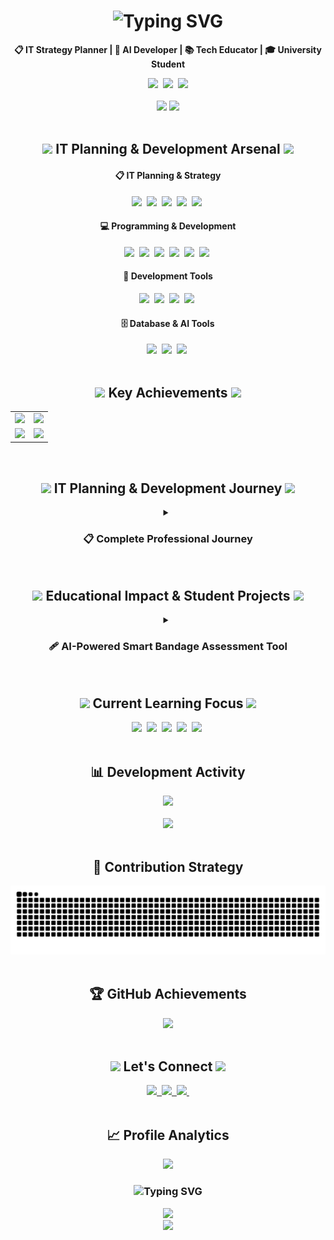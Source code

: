 <!--Introduction-->
<div align="center">
  <h1>
    <img src="https://readme-typing-svg.herokuapp.com?font=Comfortaa&weight=700&size=34&pause=1000&color=00D9FF&center=true&vCenter=true&multiline=true&width=700&height=100&lines=IT+Strategic+Planner+%26+Developer;Turning+Vision+into+Reality" alt="Typing SVG" />
  </h1>
  <p>
    <strong>📋 IT Strategy Planner | 🚀 AI Developer | 📚 Tech Educator | 🎓 University Student</strong>
  </p>
  
  <div align="center">
    <img src="https://img.shields.io/badge/📍_Location-South%20Korea-4285F4?style=for-the-badge&logo=google-maps&logoColor=white" />&nbsp
    <img src="https://img.shields.io/badge/🎯_Focus-IT%20Strategy%20%26%20AI-00D4FF?style=for-the-badge&logo=target&logoColor=white" />&nbsp
    <img src="https://img.shields.io/badge/🤝_Status-Open%20to%20Collaboration-32CD32?style=for-the-badge&logo=handshake&logoColor=white" />
  </div>
</div>

<br>

<!--GitHub Stats-->
<div align="center">
  <img src="https://github-readme-stats.vercel.app/api?username=SUNWOOKLEE04&show_icons=true&theme=tokyonight&hide_border=true&include_all_commits=true&count_private=true" />
  <img src="https://github-readme-streak-stats.herokuapp.com/?user=SUNWOOKLEE04&theme=tokyonight&hide_border=true" />
</div>

<br>

<!--Tech Stack-->
<h2 align="center">
  <img src="https://media.giphy.com/media/iY8CRBdQXODJSCERIr/giphy.gif" width="35">
  IT Planning & Development Arsenal
  <img src="https://media.giphy.com/media/iY8CRBdQXODJSCERIr/giphy.gif" width="35">
</h2>

<div align="center">
  <h4>📋 IT Planning & Strategy</h4>
  <img src="https://img.shields.io/badge/Project%20Planning-9932CC?style=for-the-badge&logo=notion&logoColor=white" />&nbsp
  <img src="https://img.shields.io/badge/System%20Design-4169E1?style=for-the-badge&logo=diagramsdotnet&logoColor=white" />&nbsp
  <img src="https://img.shields.io/badge/Requirements%20Analysis-32CD32?style=for-the-badge&logo=microsoftword&logoColor=white" />&nbsp
  <img src="https://img.shields.io/badge/Technical%20Documentation-FF4500?style=for-the-badge&logo=markdown&logoColor=white" />&nbsp
  <img src="https://img.shields.io/badge/Educational%20Strategy-6BCF7F?style=for-the-badge&logo=academia&logoColor=white" />&nbsp
</div>

<div align="center">
  <h4>💻 Programming & Development</h4>
  <img src="https://img.shields.io/badge/Python-3776AB?style=for-the-badge&logo=python&logoColor=white" />&nbsp
  <img src="https://img.shields.io/badge/Java-ED8B00?style=for-the-badge&logo=openjdk&logoColor=white" />&nbsp
  <img src="https://img.shields.io/badge/C++-00599C?style=for-the-badge&logo=cplusplus&logoColor=white" />&nbsp
  <img src="https://img.shields.io/badge/JavaScript-F7DF1E?style=for-the-badge&logo=javascript&logoColor=black" />&nbsp
  <img src="https://img.shields.io/badge/Flutter-02569B?style=for-the-badge&logo=flutter&logoColor=white" />&nbsp
  <img src="https://img.shields.io/badge/Django-092E20?style=for-the-badge&logo=django&logoColor=white" />&nbsp
</div>

<div align="center">
  <h4>🔧 Development Tools</h4>
  <img src="https://img.shields.io/badge/VS%20Code-007ACC?style=for-the-badge&logo=visualstudiocode&logoColor=white" />&nbsp
  <img src="https://img.shields.io/badge/Git-F05032?style=for-the-badge&logo=git&logoColor=white" />&nbsp
  <img src="https://img.shields.io/badge/GitHub-100000?style=for-the-badge&logo=github&logoColor=white" />&nbsp
  <img src="https://img.shields.io/badge/Notion-000000?style=for-the-badge&logo=notion&logoColor=white" />&nbsp
</div>

<div align="center">
  <h4>🗄️ Database & AI Tools</h4>
  <img src="https://img.shields.io/badge/SQLite-003B57?style=for-the-badge&logo=sqlite&logoColor=white" />&nbsp
  <img src="https://img.shields.io/badge/Google%20Gemini-4285F4?style=for-the-badge&logo=google&logoColor=white" />&nbsp
  <img src="https://img.shields.io/badge/API%20Integration-FF6B35?style=for-the-badge&logo=fastapi&logoColor=white" />&nbsp
</div>

<br>

<!--Key Achievements-->
<h2 align="center">
  <img src="https://media.giphy.com/media/3o7qDVHln5s9aZqs2k/giphy.gif" width="35">
  Key Achievements
  <img src="https://media.giphy.com/media/3o7qDVHln5s9aZqs2k/giphy.gif" width="35">
</h2>

<div align="center">
  <table>
    <tr>
      <td align="center">
        <img src="https://img.shields.io/badge/🏆_2021_Busan_AI_Competition-Future%20Education%20Director's%20Award-FF6B6B?style=for-the-badge" />
      </td>
      <td align="center">
        <img src="https://img.shields.io/badge/🏢_2024_CAHLP_Company-Professional%20Activity-FF9FF3?style=for-the-badge" />
      </td>
    </tr>
    <tr>
      <td align="center">
        <img src="https://img.shields.io/badge/🌏_2024_CEBU_LCIC-International%20Experience-F9CA24?style=for-the-badge" />
      </td>
      <td align="center">
        <img src="https://img.shields.io/badge/👨‍🏫_2025_Robotics_Club-Coding%20Instructor-6BCF7F?style=for-the-badge" />
      </td>
    </tr>
  </table>
</div>

<br>

<!--Professional Journey-->
<h2 align="center">
  <img src="https://media.giphy.com/media/VgCDAzcKvsR6OM0uWg/giphy.gif" width="50">
  IT Planning & Development Journey
  <img src="https://media.giphy.com/media/VgCDAzcKvsR6OM0uWg/giphy.gif" width="50">
</h2>

<div align="center">
  <details>
    <summary><h3>📋 Complete Professional Journey</h3></summary>
    <br>
    
<strong>🏆 2021 - Foundation & Competitive Excellence</strong>

| Achievement | Details |
|:---:|:---|
| ![Busan AI](https://img.shields.io/badge/🏆_Busan_AI_Competition-Future%20Education%20Director's%20Award-FF6B6B?style=for-the-badge) | **부산 AI 경진대회 - 미래교육원장상 입상**<br>• Role: Technical Strategy & AI Implementation Planning<br>• Achievement: Strategic approach to AI problem-solving<br>• Impact: Bridging technical and business requirements |
| ![ICT Hackathon](https://img.shields.io/badge/🎨_6th_ICT_Hackathon-Design%20Excellence%20Award-4ECDC4?style=for-the-badge) | **제6회 ICT 융합 해커톤 - 디자인상 입상**<br>• Role: UX Strategy & Technical Planning<br>• Innovation: User-centered design strategy<br>• Leadership: Cross-functional team coordination |
| ![Sports Data](https://img.shields.io/badge/⚽_Sports_Data_Competition-Prize%20Winner-45B7D1?style=for-the-badge) | **체육종합 데이터 활용 경진대회 - 입상**<br>• Role: Data Strategy & Analytics Planning<br>• Approach: Strategic data architecture design<br>• Output: Comprehensive analytics roadmap |
| ![PNU Datathon](https://img.shields.io/badge/📊_PNU_Datathon-Participant-96CEB4?style=for-the-badge) | **PNU 데이터톤 - 참여**<br>• Event: University-level data science competition<br>• Experience: Collaborative team project execution<br>• Learning: Real-world data science applications |

<br>

<strong>🚀 2024 - Strategic Growth & Professional Development</strong>

| Achievement | Details |
|:---:|:---|
| ![CAHLP](https://img.shields.io/badge/🏢_CAHLP_Company-Professional%20Activity-FF9FF3?style=for-the-badge) | **CAHLP Company - 활동**<br>• Role: IT Strategy Development & Implementation<br>• Responsibility: Technology roadmap planning<br>• Achievement: Enhanced organizational IT capabilities |
| ![CEBU](https://img.shields.io/badge/🌏_CEBU_LCIC-International%20Experience-F9CA24?style=for-the-badge) | **CEBU LCIC University - International Experience**<br>• Duration: July 2024 ~ August 2024<br>• Focus: Global IT trends & cross-cultural communication<br>• Growth: International IT market understanding |
| ![K-ICT Week](https://img.shields.io/badge/💻_K--ICT_Week_Busan-Exhibition%20Booth%20Operation-6C5CE7?style=for-the-badge) | **K-ICT Week in Busan / IT EXPO - 부스 운영**<br>• Role: Technology strategy presentation & networking<br>• Activity: Technology trend presentation<br>• Impact: Networking and technology promotion |
| ![DSAC](https://img.shields.io/badge/🎓_DSAC_M2/M3-Certificate%20Completion-A8E6CF?style=for-the-badge) | **DSAC M2/M3 - 수료**<br>• Focus: Advanced data science methodologies<br>• Learning: Cutting-edge analysis techniques<br>• Project: Real-world practical applications |
| ![D-COSS](https://img.shields.io/badge/🤖_D--COSS-AI%20Capacity%20Building%20Completion-FFD93D?style=for-the-badge) | **D-COSS 인공지능 활용 역량강화 - 수료**<br>• Program: AI application skill enhancement<br>• Technology: Latest AI technology mastery<br>• Application: Practical implementation capabilities |

<br>

<strong>👨‍🏫 2025 - Leadership & Knowledge Transfer</strong>

| Achievement | Details |
|:---:|:---|
| ![Robotics Club](https://img.shields.io/badge/🤖_Robotics&Coding_Club-Coding%20Instructor-6BCF7F?style=for-the-badge) | **로봇&코딩 클럽 - 코딩 교사 재직 (2025~)**<br>• Position: Currently serving as Coding Instructor<br>• Mission: Youth coding education and mentorship<br>• Specialty: Robotics programming instruction<br>• Impact: Nurturing next-generation tech talent |

  </details>
</div>

<br>

<!--Educational Projects Section-->
<h2 align="center">
  <img src="https://media.giphy.com/media/LaVp0AyqR5bGsC5Cbm/giphy.gif" width="50">
  Educational Impact & Student Projects
  <img src="https://media.giphy.com/media/LaVp0AyqR5bGsC5Cbm/giphy.gif" width="50">
</h2>

<div align="center">
  <details>
    <summary><h3>🩹 AI-Powered Smart Bandage Assessment Tool</h3></summary>
    <br>
    <table>
      <tr>
        <td align="center" width="350">
          <img src="https://img.shields.io/badge/🩹_AI_Smart_Bandage-Healthcare%20Innovation-brightgreen?style=for-the-badge" />
        </td>
        <td align="left">
          <strong>AI-Powered Smart Bandage Assessment Tool</strong><br>
          • <strong>Period:</strong> April 14-21, 2025 (7-day intensive sprint)<br>
          • <strong>Type:</strong> 1:1 Educational mentoring with pre-med student<br>
          • <strong>Innovation:</strong> QR-coded bandage packaging + AI web platform<br>
          • <strong>Tech Stack:</strong> Python Flask, Google Gemini Vision API, HTML/CSS/JS<br>
          • <strong>Repository:</strong> <a href="https://github.com/SUNWOOKLEE04/AI-education-projects/tree/main/ai-wound-assessment-tool">ai-wound-assessment-tool</a>
        </td>
      </tr>
      <tr>
        <td align="center">
          <img src="https://img.shields.io/badge/📖_Educational_Impact-Knowledge%20Transfer-blue?style=for-the-badge" />
        </td>
        <td align="left">
          <strong>Learning Outcomes & Mentoring Impact</strong><br>
          • <strong>Methodology:</strong> Hands-on project-based learning approach<br>
          • <strong>Student Growth:</strong> From concept to working prototype with presentation<br>
          • <strong>Skills Developed:</strong> AI integration, web development, product thinking<br>
          • <strong>Real-world Application:</strong> Physical product + digital solution integration<br>
          • <strong>Educational Value:</strong> Bridging healthcare and technology sectors<br>
          • <strong>Timeline Success:</strong> Complete solution in 7-day sprint format
        </td>
      </tr>
    </table>
  </details>
</div>

<br>

<!--Currently Learning-->
<h2 align="center">
  <img src="https://media.giphy.com/media/WUlplcMpOCEmTGBtBW/giphy.gif" width="35">
  Current Learning Focus
  <img src="https://media.giphy.com/media/WUlplcMpOCEmTGBtBW/giphy.gif" width="35">
</h2>
<div align="center">
  <img src="https://img.shields.io/badge/IT%20Strategic%20Planning-9932CC?style=for-the-badge&logo=strategy&logoColor=white" />&nbsp
  <img src="https://img.shields.io/badge/AI%20Fine%20Tuning-00D9FF?style=for-the-badge&logo=openai&logoColor=white" />&nbsp
  <img src="https://img.shields.io/badge/Business%20Analysis-4169E1?style=for-the-badge&logo=chart-line&logoColor=white" />&nbsp
  <img src="https://img.shields.io/badge/Model%20Optimization-FF6F00?style=for-the-badge&logo=tensorflow&logoColor=white" />&nbsp
  <img src="https://img.shields.io/badge/Product%20Planning-32CD32?style=for-the-badge&logo=product-hunt&logoColor=white" />&nbsp
</div>

<br>

<!--Activity Graph-->
<div align="center">
  <h2>📊 Development Activity</h2>
  <img src="https://github-readme-activity-graph.vercel.app/graph?username=SUNWOOKLEE04&theme=tokyo-night&hide_border=true&bg_color=1a1b27&color=70a5fd&line=bf91f3&point=38bdae&area=true" />
</div>

<br>

<!--Languages Stats-->
<div align="center">
  <img src="https://github-readme-stats.vercel.app/api/top-langs/?username=SUNWOOKLEE04&layout=compact&theme=tokyonight&hide_border=true&langs_count=8" />
</div>

<br>

<!--Snake Animation-->
<div align="center">
  <h2>🐍 Contribution Strategy</h2>
  <picture>
    <source media="(prefers-color-scheme: dark)" srcset="https://raw.githubusercontent.com/SUNWOOKLEE04/SUNWOOKLEE04/output/github-contribution-grid-snake-dark.svg">
    <source media="(prefers-color-scheme: light)" srcset="https://raw.githubusercontent.com/SUNWOOKLEE04/SUNWOOKLEE04/output/github-contribution-grid-snake.svg">
    <img alt="github contribution grid snake animation" src="https://raw.githubusercontent.com/SUNWOOKLEE04/SUNWOOKLEE04/output/github-contribution-grid-snake.svg">
  </picture>
</div>

<br>

<!--GitHub Trophies-->
<div align="center">
  <h2>🏆 GitHub Achievements</h2>
  <img src="https://github-profile-trophy.vercel.app/?username=SUNWOOKLEE04&theme=tokyonight&column=4&margin-w=15&margin-h=15&no-bg=true&no-frame=true" />
</div>

<br>

<!--Connect-->
<h2 align="center">
  <img src="https://media.giphy.com/media/LnQjpWaON8nhr21vNW/giphy.gif" width="60">
  Let's Connect
  <img src="https://media.giphy.com/media/LnQjpWaON8nhr21vNW/giphy.gif" width="60">
</h2>

<div align="center">
  <a href="mailto:developsun04@gmail.com">
    <img src="https://img.shields.io/badge/Email-D14836?style=for-the-badge&logo=gmail&logoColor=white"/>&nbsp
  </a>
  <a href="https://www.linkedin.com/in/sunwook-lee-it-strategy/">
    <img src="https://img.shields.io/badge/LinkedIn-0077B5?style=for-the-badge&logo=linkedin&logoColor=white"/>&nbsp
  </a>
  <a href="https://github.com/SUNWOOKLEE04">
    <img src="https://img.shields.io/badge/GitHub-100000?style=for-the-badge&logo=github&logoColor=white"/>&nbsp
  </a>
</div>

<br>

<!--Profile Stats-->
<div align="center">
  <h2>📈 Profile Analytics</h2>
  <img src="https://komarev.com/ghpvc/?username=SUNWOOKLEE04&style=for-the-badge&color=blueviolet&label=PROFILE+VIEWS" />
</div>

<div align="center">
  <h3>
    <img src="https://readme-typing-svg.herokuapp.com?font=Fira+Code&size=20&pause=3000&color=00D9FF&center=true&vCenter=true&width=800&lines=Strategic+thinking+meets+technical+excellence!+📋;Let's+build+innovative+solutions+together!+🚀;Open+to+collaboration+and+exciting+opportunities+💡" alt="Typing SVG" />
  </h3>
</div>

<!--Quote-->
<div align="center">
  <img src="https://quotes-github-readme.vercel.app/api?type=horizontal&theme=tokyonight" />
</div>

<!--Footer-->
<div align="center">
  <img src="https://capsule-render.vercel.app/api?type=waving&color=0:00D4FF,50:090979,100:020024&height=100&section=footer" />
</div>
